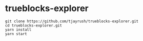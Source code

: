 # trueblocks-explorer

```
git clone https://github.com/tjayrush/trueblocks-explorer.git
cd trueblocks-explorer.git
yarn install
yarn start
```

